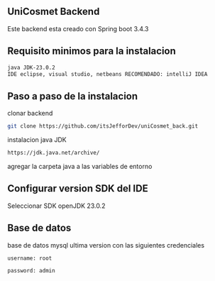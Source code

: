 ## UniCosmet Backend
Este backend esta creado con Spring boot 3.4.3

## Requisito minimos para la instalacion
```bash
java JDK-23.0.2
IDE eclipse, visual studio, netbeans RECOMENDADO: intelliJ IDEA
```
## Paso a paso de la instalacion
clonar backend
```bash
git clone https://github.com/itsJefforDev/uniCosmet_back.git
```
instalacion java JDK
```bash
https://jdk.java.net/archive/
```
agregar la carpeta java a las variables de entorno

## Configurar version SDK del IDE

Seleccionar SDK openJDK 23.0.2

## Base de datos
base de datos mysql ultima version con las siguientes credenciales
```bash
username: root
```
```bash
password: admin
```
